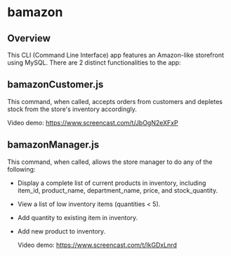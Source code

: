 # bamazon

## Overview

This CLI (Command Line Interface) app features an Amazon-like storefront using MySQL. There are 2 distinct functionalities to the app:

## bamazonCustomer.js
This command, when called, accepts orders from customers and depletes stock from the store's inventory accordingly.

  Video demo: https://www.screencast.com/t/JbOgN2eXFxP

## bamazonManager.js
This command, when called, allows the store manager to do any of the following:

* Display a complete list of current products in inventory, including item_id, product_name, department_name, price, and stock_quantity.

* View a list of low inventory items (quantities < 5).

* Add quantity to existing item in inventory.

* Add new product to inventory.

  Video demo: https://www.screencast.com/t/IkGDxLnrd
